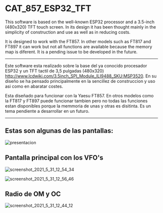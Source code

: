 # CAT_857_ESP32_TFT


This software is based on the well-known ESP32 processor and a 3.5-inch (480x320) TFT touch screen. In its design it has been thought mainly in the simplicity of construction and use as well as in reducing costs.


It is designed to work with the FT857. In other models such as FT817 and FT897 it can work but not all functions are available because the memory map is diferent. It is a pending issue to be developed in the future.

------------------------------------------------------
Este software esta realizado sobre la base del ya conocido procesador ESP32 y un TFT tactil de 3,5 pulgadas (480x320) http://www.lcdwiki.com/3.5inch_SPI_Module_ILI9488_SKU:MSP3520. En su diseño se ha pensado principalmente en la sencillez de construccion y uso asi como en abaratar costes.

Esta diseñado para funcionar con la Yaesu FT857. En otros modelos como la FT817 y FT897 puede funcionar tambien pero no todas las funciones estan disponibles porque la memmoria de unas y otras es disitinta. Es un tema pendiente a desarrollar en un futuro.


------------------------------------------------------

## Estas son algunas de las pantallas:

![presentacion](https://user-images.githubusercontent.com/53334131/120345459-c8b74a80-c2fa-11eb-943c-33843e7dac18.jpg)


## Pantalla principal con los VFO's
![screenshot_2021_5_31_12_54_34](https://user-images.githubusercontent.com/53334131/120244333-3d8e7400-c26a-11eb-9e56-61bebb79487f.png)

![screenshot_2021_5_31_12_56_46](https://user-images.githubusercontent.com/53334131/120244335-3d8e7400-c26a-11eb-9d5e-3887c035e51f.png)


## Radio de OM y OC

![screenshot_2021_5_31_12_44_12](https://user-images.githubusercontent.com/53334131/120474239-3ec5bb00-c3a8-11eb-89c9-8d960142a7e5.jpg)



